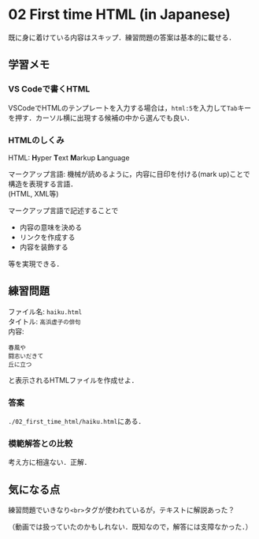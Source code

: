 # 02 First time HTML (in Japanese)

既に身に着けている内容はスキップ．練習問題の答案は基本的に載せる．

## 学習メモ

### VS Codeで書くHTML

VSCodeでHTMLのテンプレートを入力する場合は，`html:5`を入力して`Tab`キーを押す．カーソル横に出現する候補の中から選んでも良い．

### HTMLのしくみ

HTML: **H**yper **T**ext **M**arkup **L**anguage

マークアップ言語: 機械が読めるように，内容に目印を付ける(mark up)ことで構造を表現する言語．<br>
(HTML, XML等)

マークアップ言語で記述することで
- 内容の意味を決める
- リンクを作成する
- 内容を装飾する

等を実現できる．

## 練習問題

ファイル名: `haiku.html`<br>
タイトル: `高浜虚子の俳句`<br>
内容:

```
春風や
闘志いだきて
丘に立つ
```

と表示されるHTMLファイルを作成せよ．

### 答案

`./02_first_time_html/haiku.html`にある．

### 模範解答との比較

考え方に相違ない．正解．

## 気になる点

練習問題でいきなり`<br>`タグが使われているが，テキストに解説あった？

（動画では扱っていたのかもしれない．既知なので，解答には支障なかった．）